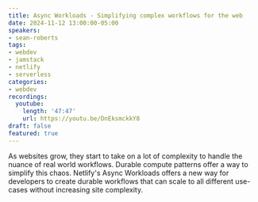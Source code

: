 ```yaml
---
title: Async Workloads - Simplifying complex workflows for the web
date: 2024-11-12 13:00:00-05:00
speakers:
- sean-roberts
tags:
- webdev
- jamstack
- netlify
- serverless
categories:
- webdev
recordings:
  youtube:
    length: '47:47'
    url: https://youtu.be/DnEksmckkY8
draft: false
featured: true
---
```


As websites grow, they start to take on a lot of complexity to handle the nuance of real world workflows. Durable compute patterns offer a way to simplify this chaos. Netlify's Async Workloads offers a new way for developers to create durable workflows that can scale to all different use-cases without increasing site complexity.
